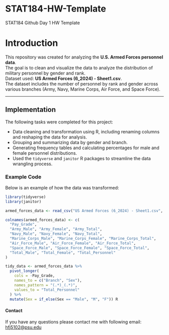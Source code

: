 # STAT184-HW-Template
 STAT184 Github Day 1 HW Template

# Introduction
This repository was created for analyzing the **U.S. Armed Forces personnel data**.  
The goal is to clean and visualize the data to analyze the distribution of military personnel by gender and rank.  
Dataset used: **US Armed Forces (6_2024) - Sheet1.csv**.  
The dataset includes the number of personnel by rank and gender across various branches (Army, Navy, Marine Corps, Air Force, and Space Force).

---

## Implementation
The following tasks were completed for this project:
- Data cleaning and transformation using R, including renaming columns and reshaping the data for analysis.
- Grouping and summarizing data by gender and branch.
- Generating frequency tables and calculating percentages for male and female personnel distributions.
- Used the `tidyverse` and `janitor` R packages to streamline the data wrangling process.

### Example Code
Below is an example of how the data was transformed:
```R
library(tidyverse)
library(janitor)

armed_forces_data <- read_csv("US Armed Forces (6_2024) - Sheet1.csv", col_names = FALSE)

colnames(armed_forces_data) <- c(
  "Pay_Grade",
  "Army_Male", "Army_Female", "Army_Total",
  "Navy_Male", "Navy_Female", "Navy_Total",
  "Marine_Corps_Male", "Marine_Corps_Female", "Marine_Corps_Total",
  "Air_Force_Male", "Air_Force_Female", "Air_Force_Total",
  "Space_Force_Male", "Space_Force_Female", "Space_Force_Total",
  "Total_Male", "Total_Female", "Total_Personnel"
)

tidy_data <- armed_forces_data %>%
  pivot_longer(
    cols = -Pay_Grade,
    names_to = c("Branch", "Sex"),
    names_pattern = "(.*)_(.*)",
    values_to = "Total_Personnel"
  ) %>%
  mutate(Sex = if_else(Sex == "Male", "M", "F")) R
```

#### Contact
If you have any questions please contact me with following email: hfj5102@psu.edu







